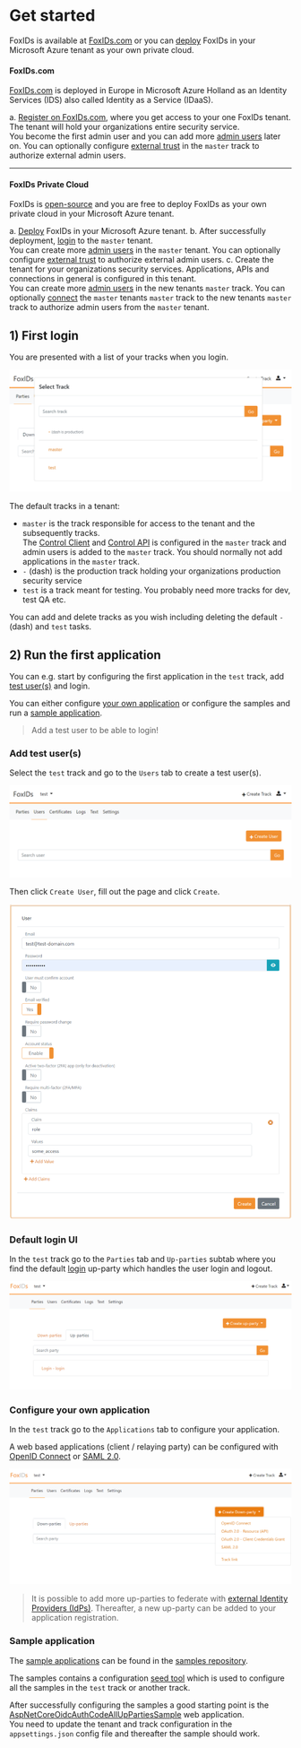 # Get started
FoxIDs is available at [FoxIDs.com](https://foxids.com) or you can [deploy](deployment.md) FoxIDs in your Microsoft Azure tenant as your own private cloud.

#### FoxIDs.com 
[FoxIDs.com](https://foxids.com) is deployed in Europe in Microsoft Azure Holland as an Identity Services (IDS) also called Identity as a Service (IDaaS).

a. [Register on FoxIDs.com](https://foxids.com/action/createtenant), where you get access to your one FoxIDs tenant. The tenant will hold your organizations entire security service.  
You become the first admin user and you can add more [admin users](control.md#create-administrator-users) later on. You can optionally configure [external trust](howto-connect.md#up-party---how-to-connect-identity-provider-idp) in the `master` track to authorize external admin users.

---

#### FoxIDs Private Cloud
FoxIDs is [open-source](index.md#free-and-open-source) and you are free to deploy FoxIDs as your own private cloud in your Microsoft Azure tenant.

a. [Deploy](deployment.md) FoxIDs in your Microsoft Azure tenant.
b. After successfully deployment, [login](deployment.md#first-login-and-admin-users) to the `master` tenant.  
You can create more [admin users](control.md#create-administrator-users) in the `master` tenant. You can optionally configure [external trust](howto-connect.md#up-party---how-to-connect-identity-provider-idp) to authorize external admin users.
c. Create the tenant for your organizations security services. Applications, APIs and connections in general is configured in this tenant.  
You can create more [admin users](control.md#create-administrator-users) in the new tenants `master` track. 
You can optionally [connect](howto-oidc-foxids.md) the `master` tenants `master` track to the new tenants `master` track to authorize admin users from the `master` tenant.


## 1) First login
You are presented with a list of your tracks when you login.

![FoxIDs first login](images/get-started-first-access.png)

The default tracks in a tenant:

- `master` is the track responsible for access to the tenant and the subsequently tracks.  
The [Control Client](control.md#foxids-control-client) and [Control API](control.md#foxids-control-api) is configured in the `master` track and admin users is added to the `master` track. 
You should normally not add applications in the `master` track.
- `-` (dash) is the production track holding your organizations production security service
- `test` is a track meant for testing. You probably need more tracks for dev, test QA etc.

You can add and delete tracks as you wish including deleting the default `-` (dash) and `test` tasks.

## 2) Run the first application
You can e.g. start by configuring the first application in the `test` track, add [test user(s)](get-started.md#add-test-users) and login.

You can either configure [your own application](get-started.md#configure-your-own-application) or configure the samples and run a [sample application](get-started.md#sample-application).

> Add a test user to be able to login!

### Add test user(s)
Select the `test` track and go to the `Users` tab to create a test user(s).

![Test user](images/get-started-test-user.png)

Then click `Create User`, fill out the page and click `Create`.

![Create test user](images/get-started-test-user-new.png)

### Default login UI
In the `test` track go to the `Parties` tab and `Up-parties` subtab where you find the default [login](login.md) up-party which handles the user login and logout.

![Login up-party](images/get-started-login.png)


### Configure your own application 
In the `test` track go to the `Applications` tab to configure your application. 

A web based applications (client / relaying party) can be configured with [OpenID Connect](app-reg-oidc.md) or [SAML 2.0](app-reg-saml-2.0.md).

![Application registration](images/get-started-app.png)

> It is possible to add more up-parties to federate with [external Identity Providers (IdPs)](howto-connect.md#up-party---how-to-connect-identity-provider-idp). Thereafter, a new up-party can be added to your application registration.


### Sample application
The [sample applications](samples.md) can be found in the [samples repository](https://github.com/ITfoxtec/FoxIDs.Samples).

The samples contains a configuration [seed tool](samples.md#configure-the-sample-seed-tool) which is used to configure all the samples in the `test` track or another track.

After successfully configuring the samples a good starting point is the [AspNetCoreOidcAuthCodeAllUpPartiesSample](samples.md#aspnetcoreoidcauthcodealluppartiessample) web application.  
You need to update the tenant and track configuration in the `appsettings.json` config file and thereafter the sample should work.
